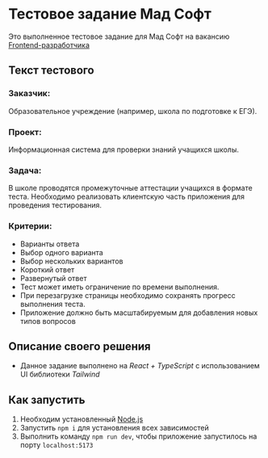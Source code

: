 # Тестовое задание Мад Софт

Это выполненное тестовое задание для Мад Софт на вакансию [Frontend-разработчика](https://hh.ru/vacancy/100629428)

## Текст тестового

### Заказчик:

Образовательное учреждение (например, школа по подготовке к ЕГЭ).

### Проект:

Информационная система для проверки знаний учащихся школы.

### Задача:

В школе проводятся промежуточные аттестации учащихся в формате теста. Необходимо реализовать клиентскую часть приложения для проведения тестирования.

### Критерии:

- Варианты ответа
- Выбор одного варианта
- Выбор нескольких вариантов
- Короткий ответ
- Развернутый ответ
- Тест может иметь ограничение по времени выполнения.
- При перезагрузке страницы необходимо сохранять прогресс выполнения теста.
- Приложение должно быть масштабируемым для добавления новых типов вопросов

## Описание своего решения

- Данное задание выполнено на _React + TypeScript_ с использованием UI библиотеки _Tailwind_

## Как запустить

1. Необходим установленный [Node.js](https://nodejs.org/en)
2. Запустить `npm i` для установления всех зависимостей
3. Выполнить команду `npm run dev`, чтобы приложение запустилось на порту `localhost:5173`
